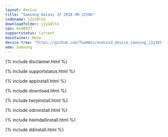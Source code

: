 ```yaml
---
layout: device
title: "Samsung Galaxy J2 2018 SM-J250G"
codename: j2y18lte
downloadfolder: j2y18lte
cpu: msm8937
supportstatus: Current
maintainer: None
device tree: "https://github.com/TeamWin/android_device_samsung_j2y18lte"
oem: Samsung
---
```


{% include disclaimer.html %}

{% include supportstatus.html %}

{% include appinstall.html %}

{% include download.html %}

{% include twrpinstall.html %}

{% include odininstall.html %}

{% include heimdallinstall.html %}

{% include ddinstall.html %}
